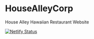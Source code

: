 # HouseAlleyCorp
House Alley Hawaiian Restaurant Website

[![Netlify Status](https://api.netlify.com/api/v1/badges/5378e39d-fbec-456e-8d71-b9df67a15e07/deploy-status)](https://app.netlify.com/sites/housealleycorp/deploys)
